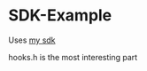 # SDK-Example

Uses [my sdk](https://github.com/Snorflake/Source-Engine-SDK)

hooks.h is the most interesting part

